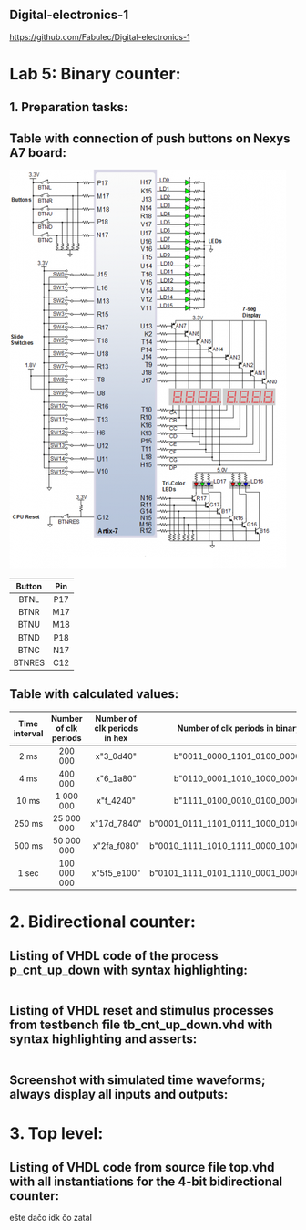 ## Digital-electronics-1

https://github.com/Fabulec/Digital-electronics-1

# Lab 5: Binary counter:
## 1. Preparation tasks:
## Table with connection of push buttons on Nexys A7 board:

![Screenshot od EDA Playground](Image/seg7_schema1.png)

| Button | Pin | 
| :-:    | :-: | 
| BTNL   | P17 | 
| BTNR   | M17 |
| BTNU   | M18 | 
| BTND   | P18 | 
| BTNC   | N17 | 
| BTNRES | C12 |

## Table with calculated values:

|Time interval|Number of clk periods|Number of clk periods in hex|Number of clk periods in binary|
| :-: | :-: | :-: | :-: |
| 2&nbsp;ms | 200 000 | x"3_0d40" | b"0011_0000_1101_0100_0000" |
   | 4&nbsp;ms | 400 000 | x"6_1a80" | b"0110_0001_1010_1000_0000" |
   | 10&nbsp;ms |1 000 000| x"f_4240" | b"1111_0100_0010_0100_0000" |
   | 250&nbsp;ms |25 000 000| x"17d_7840" | b"0001_0111_1101_0111_1000_0100_0000" |
   | 500&nbsp;ms |50 000 000| x"2fa_f080" | b"0010_1111_1010_1111_0000_1000_0000" |
   | 1&nbsp;sec | 100 000 000 | x"5f5_e100" | b"0101_1111_0101_1110_0001_0000_0000" |

# 2. Bidirectional counter:

## Listing of VHDL code of the process p_cnt_up_down with syntax highlighting:

```vhdl


```

## Listing of VHDL reset and stimulus processes from testbench file tb_cnt_up_down.vhd with syntax highlighting and asserts:

```vhdl


```
## Screenshot with simulated time waveforms; always display all inputs and outputs:





# 3. Top level:

## Listing of VHDL code from source file top.vhd with all instantiations for the 4-bit bidirectional counter:


ešte dačo idk čo zatal